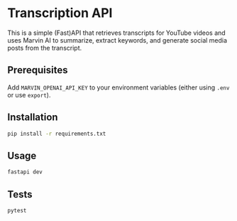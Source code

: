 # Transcription API

This is a simple (Fast)API that retrieves transcripts for YouTube videos and uses Marvin AI to summarize, extract keywords, and generate social media posts from the transcript.

## Prerequisites

Add `MARVIN_OPENAI_API_KEY` to your environment variables (either using `.env` or use `export`).

## Installation

```bash
pip install -r requirements.txt
```

## Usage

```bash
fastapi dev
```

## Tests

```bash
pytest
```
